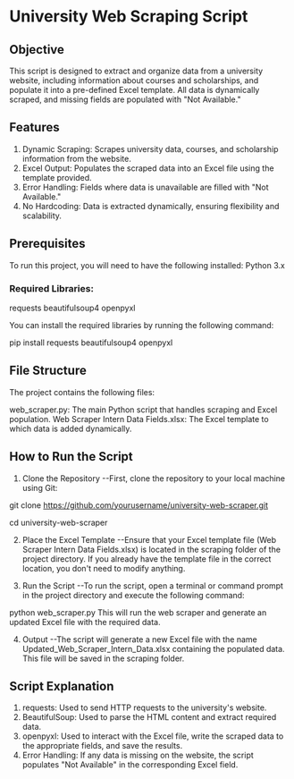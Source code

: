 # University Web Scraping Script

## Objective

This script is designed to extract and organize data from a university website, including information about courses and scholarships, and populate it into a pre-defined Excel template. All data is dynamically scraped, and missing fields are populated with "Not Available."

## Features

1. Dynamic Scraping: Scrapes university data, courses, and scholarship information from the website.
2. Excel Output: Populates the scraped data into an Excel file using the template provided.
3. Error Handling: Fields where data is unavailable are filled with "Not Available."
4. No Hardcoding: Data is extracted dynamically, ensuring flexibility and scalability.

## Prerequisites

To run this project, you will need to have the following installed:
Python 3.x
### Required Libraries:
requests
beautifulsoup4
openpyxl

You can install the required libraries by running the following command:

pip install requests beautifulsoup4 openpyxl

## File Structure
The project contains the following files:

web_scraper.py: The main Python script that handles scraping and Excel population.
Web Scraper Intern Data Fields.xlsx: The Excel template to which data is added dynamically.

## How to Run the Script
1. Clone the Repository
--First, clone the repository to your local machine using Git:

git clone https://github.com/yourusername/university-web-scraper.git

cd university-web-scraper

2. Place the Excel Template
--Ensure that your Excel template file (Web Scraper Intern Data Fields.xlsx) is located in the scraping folder of the project directory. If you already have the template file in the correct location, you don't need to modify anything.

3. Run the Script
--To run the script, open a terminal or command prompt in the project directory and execute the following command:

python web_scraper.py
This will run the web scraper and generate an updated Excel file with the required data.

4. Output
--The script will generate a new Excel file with the name Updated_Web_Scraper_Intern_Data.xlsx containing the populated data. This file will be saved in the scraping folder.

## Script Explanation

1. requests: Used to send HTTP requests to the university's website.
2. BeautifulSoup: Used to parse the HTML content and extract required data.
3. openpyxl: Used to interact with the Excel file, write the scraped data to the appropriate fields, and save the results.
4. Error Handling: If any data is missing on the website, the script populates "Not Available" in the corresponding Excel field.
